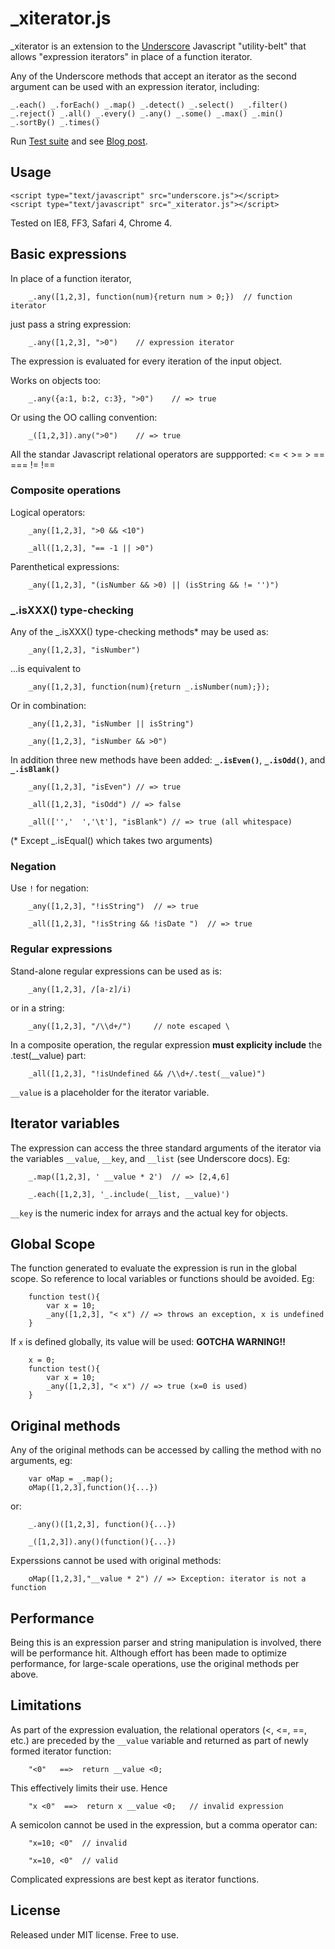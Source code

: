 # _xiterator.js

_xiterator is an extension to the [Underscore](http://documentcloud.github.com/underscore/) Javascript "utility-belt" that allows 
"expression iterators" in place of a function iterator.

Any of the Underscore methods that accept an iterator as the second argument can be used with an expression iterator, including:
 
	_.each() _.forEach() _.map() _.detect() _.select() 	_.filter() _.reject() _.all() _.every() _.any() _.some() _.max() _.min() _.sortBy() _.times()
 
Run [Test suite](http://moos.github.com/_xiterator) and see [Blog post](http://blog.42at.com/_xiterator).
 
## Usage

	<script type="text/javascript" src="underscore.js"></script>
	<script type="text/javascript" src="_xiterator.js"></script>

Tested on IE8, FF3, Safari 4, Chrome 4.
 
## Basic expressions

In place of a function iterator,
	
		_.any([1,2,3], function(num){return num > 0;})	// function iterator
		
just pass a string expression:
		 	
		_.any([1,2,3], ">0")	// expression iterator

The expression is evaluated for every iteration of the input object.

Works on objects too:	

		_.any({a:1, b:2, c:3}, ">0")	// => true
	 
Or using the OO calling convention:

		_([1,2,3]).any(">0")	// => true

All the standar Javascript relational operators are suppported: <= < >= > == === != !==	 

### Composite operations

Logical operators:

		_any([1,2,3], ">0 && <10")

		_all([1,2,3], "== -1 || >0")

Parenthetical expressions:

		_any([1,2,3], "(isNumber && >0) || (isString && != '')")
			
			
###  _.isXXX() type-checking

Any of the _.isXXX() type-checking methods* may be used as:

		_any([1,2,3], "isNumber")
		
...is equivalent to
	 
		_any([1,2,3], function(num){return _.isNumber(num);});

Or in combination:

		_any([1,2,3], "isNumber || isString")

		_any([1,2,3], "isNumber && >0")

In addition three new methods have been added: **`_.isEven()`**, **`_.isOdd()`**, and **`_.isBlank()`**

		_any([1,2,3], "isEven") // => true

		_all([1,2,3], "isOdd") // => false

		_all(['','  ','\t'], "isBlank") // => true (all whitespace)

(* Except _.isEqual() which takes two arguments)

### Negation

Use `!` for negation:

		_any([1,2,3], "!isString")	// => true

		_all([1,2,3], "!isString && !isDate ")	// => true
		

### Regular expressions

Stand-alone regular expressions can be used as is:

		_any([1,2,3], /[a-z]/i)		

or in a string:

		_any([1,2,3], "/\\d+/")		// note escaped \
		
In a composite operation, the regular expression **must explicity include** the .test(__value) part:

		_all([1,2,3], "!isUndefined && /\\d+/.test(__value)")
		
`__value` is a placeholder for the iterator variable. 		


## Iterator variables

The expression can access the three standard arguments of the iterator via the variables `__value`, `__key`, and `__list` 
(see Underscore docs).  Eg:

		_.map([1,2,3], ' __value * 2')	// => [2,4,6] 
		
		_.each([1,2,3], '_.include(__list, __value)')
  
`__key` is the numeric index for arrays and the actual key for objects.


## Global Scope

The function generated to evaluate the expression is run in the global scope.  So reference to local variables or functions should be avoided.  Eg:

		function test(){
			var x = 10;
			_any([1,2,3], "< x") // => throws an exception, x is undefined
		} 

If `x` is defined globally, its value will be used:  **GOTCHA WARNING!!** 

		x = 0;
		function test(){
			var x = 10;
			_any([1,2,3], "< x") // => true (x=0 is used)
		} 

## Original methods

Any of the original methods can be accessed by calling the method
with no arguments, eg:

		var oMap = _.map();	
		oMap([1,2,3],function(){...}) 
		
or:

		_.any()([1,2,3], function(){...})
		
		_([1,2,3]).any()(function(){...})

Experssions cannot be used with original methods:
		
		oMap([1,2,3],"__value * 2") // => Exception: iterator is not a function
		
		
## Performance

Being this is an expression parser and string manipulation is involved,
there will be performance hit.  Although effort has been made to optimize performance,
for large-scale operations, use the original methods per above.

## Limitations

As part of the expression evaluation, the relational operators (<, <=, ==, etc.)
are preceded by the `__value` variable and returned as part of newly formed iterator function:

		"<0"   ==>  return __value <0;
		
This effectively limits their use. Hence

		"x <0"	==>  return x __value <0;   // invalid expression
		
A semicolon cannot be used in the expression, but a comma operator can:

		"x=10; <0"	// invalid
		
		"x=10, <0"	// valid		

Complicated expressions are best kept as iterator functions.		 


## License

Released under MIT license.  Free to use.
